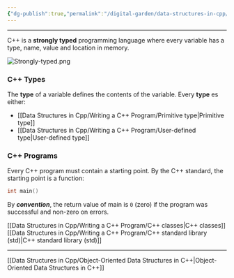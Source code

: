 ```yaml
---
{"dg-publish":true,"permalink":"/digital-garden/data-structures-in-cpp/"}
---
```


---
 C++ is a **strongly typed** programming language where every variable has a type, name, value and location in memory.

![Strongly-typed.png](/img/user/Data%20Structures%20in%20Cpp/Reference%20images/Strongly-typed.png)

### C++ Types

The **type** of a variable defines the contents of the variable. Every **type** es either:

- [[Data Structures in Cpp/Writing a C++ Program/Primitive type\|Primitive type]]
- [[Data Structures in Cpp/Writing a C++ Program/User-defined type\|User-defined type]]

### C++ Programs

Every C++ program must contain a starting point. By the C++ standard, the starting point is a function:

```c++
int main()
```

By ___convention___, the return value of main is `0` (zero) if the program was successful and non-zero on errors.

[[Data Structures in Cpp/Writing a C++ Program/C++ classes\|C++ classes]]
[[Data Structures in Cpp/Writing a C++ Program/C++ standard library (std)\|C++ standard library (std)]]


---
[[Data Structures in Cpp/Object-Oriented Data Structures in C++\|Object-Oriented Data Structures in C++]]
